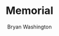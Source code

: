 ---
title: "Memorial"
author: "Bryan Washington"
isbn: ""
isbn13: ""
rating: "0"
publisher: "Riverhead Books"
pages: "320"
publishYear: "2020"
read: ""
goodreads_id: "48902303"
---